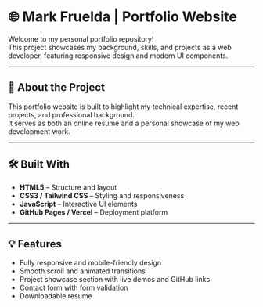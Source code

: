 # 🌐 Mark Fruelda | Portfolio Website

Welcome to my personal portfolio repository!  
This project showcases my background, skills, and projects as a web developer, featuring responsive design and modern UI components.

---

## 🚀 About the Project

This portfolio website is built to highlight my technical expertise, recent projects, and professional background.  
It serves as both an online resume and a personal showcase of my web development work.

---

## 🛠️ Built With

- **HTML5** – Structure and layout  
- **CSS3 / Tailwind CSS** – Styling and responsiveness  
- **JavaScript** – Interactive UI elements  
- **GitHub Pages / Vercel** – Deployment platform  

---

## 💡 Features

- Fully responsive and mobile-friendly design  
- Smooth scroll and animated transitions  
- Project showcase section with live demos and GitHub links  
- Contact form with form validation  
- Downloadable resume  
